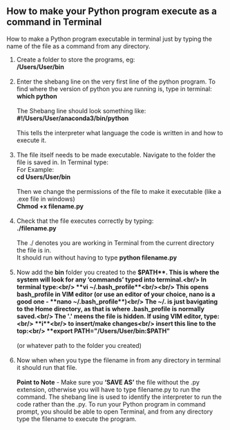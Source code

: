 ## How to make your Python program execute as a command in Terminal
How to make a Python program executable in terminal just by typing the name of the file as a command from any directory.<br/>
1. Create a folder to store the programs, eg:<br/>
**/Users/User/bin**<br/><br/>
2. Enter the shebang line on the very first line of the python program.
To find where the version of python you are running is, type in terminal:<br/>
**which python**<br/><br/>
The Shebang line should look something like:<br/>
**#!/Users/User/anaconda3/bin/python**<br/><br/>
This tells the interpreter what language the code is written in and how to execute it.<br/><br/>
3. The file itself needs to be made executable. Navigate to the folder the file is saved in. In Terminal type:<br/>
For Example:<br/>
**cd Users/User/bin**<br/><br/>
Then we change the permissions of the file to make it executable (like a .exe file in windows)<br/>
**Chmod +x filename.py**<br/><br/>
4. Check that the file executes correctly by typing:<br/>
**./filename.py**<br/><br/>
The ./ denotes you are working in Terminal from the current directory the file is in.<br/>
It should run without having to type **python filename.py**<br/><br/>
4. Now add the **bin** folder you created to the **$PATH**. This is where the system will look for any ‘commands’ typed into terminal.<br/>
In terminal type:<br/>
**vi ~/.bash_profile**<br/><br/>
This opens bash_profile in VIM editor (or use an editor of your choice, nano is a good one - **nano ~/.bash_profile**)<br/>
The ~/. is just bavigating to the Home directory, as that is where .bash_profile is normally saved.<br/>
The '.' meens the file is hidden. If using VIM editor, type:<br/>
**i**<br/>
to insert/make changes<br/>
insert this line to the top:<br/>
**export PATH="/Users/User/bin:$PATH"**<br/><br/>
(or whatever path to the folder you created)<br/><br/>
5. Now when when you type the filename in from any directory in terminal it should run that file.<br/><br/>
**Point to Note** - Make sure you **‘SAVE AS’** the file without the .py extension, otherwise you will have to type filename.py to run the command. The shebang line is used to identify the interpreter to run the code rather than the .py.
To run your Python program in command prompt, you should be able to open Terminal, and from any directory type the filename to execute the program.
